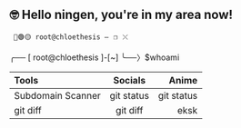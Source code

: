 ## 🤓 Hello ningen, you're in my area now!

<code> 🔴🟢🟡    root@chloethesis    —⠀❐⠀⤬ </code>

╭── [ root@chloethesis ]-[~]
╰──〉$whoami

 | Tools | Socials | Anime |
| :---         |     :---:      |          ---: |
| Subdomain Scanner   | git status     | git status    |
| git diff     | git diff       |eksk      |
